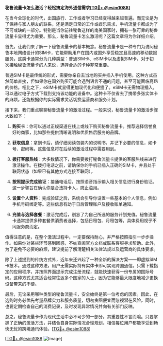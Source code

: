 **秘鲁流量卡怎么激活？轻松搞定海外通信需求[[TG💪+ @esim1088](https://t.me/s/esim1088)]**

在当今全球化的时代，出国旅行、工作或者学习已经变得越来越普遍。而无论是为了保持与家人朋友的联系，还是满足日常的工作或娱乐需求，手机流量卡都成为了不可或缺的一部分。特别是当你前往秘鲁这样的南美国家时，拥有一张可靠的秘鲁流量卡显得尤为重要。那么，秘鲁流量卡怎么激活呢？这篇文章将为你详细介绍。

首先，让我们来了解一下秘鲁流量卡的基本概念。秘鲁流量卡是一种专门为访问秘鲁本地网络设计的SIM卡，它能帮助用户在国内或国外享受稳定且高速的移动数据服务。这类卡通常分为几种类型：普通SIM卡、eSIM卡以及虚拟SIM卡。对于初次接触秘鲁流量卡的人来说，选择合适的卡种非常重要。

普通SIM卡是最传统的形式，需要你亲自去当地购买并插入手机使用。这种方式虽然简单直接，但如果你在国外购买可能会遇到语言不通的问题，甚至可能面临高昂的价格。相比之下，eSIM卡就显得更加现代化和便捷了。eSIM卡无需物理插入，可以通过电子方式下载到支持该功能的设备中。这种卡不仅省去了携带多张实体卡的麻烦，还能根据你的实际需求灵活切换运营商和服务计划。

接下来，我们重点聊聊秘鲁流量卡的激活过程。一般来说，秘鲁流量卡的激活步骤大致如下：

1. **购买卡**：你可以通过正规渠道在线上或线下购买秘鲁流量卡。推荐选择信誉良好的商家，比如那些提供清晰说明和优质售后服务的品牌。
   
2. **获取信息**：拿到卡后，请仔细阅读包装内的说明书，并记下必要的信息，如卡号、密码等。这些信息将在后续的激活过程中需要用到。

3. **拨打客服热线**：大多数情况下，你需要拨打秘鲁流量卡提供的客服热线来进行激活操作。在拨打电话之前，请确保你的手机已插入正确的SIM卡，并且处于联网状态（如果已有其他方式连接互联网）。

4. **按照提示完成验证**：接通电话后，按照语音指示输入相关信息进行身份验证。这一步骤旨在确认你是合法持卡人，防止滥用。

5. **设置个人资料**：完成验证之后，系统会引导你设置一些基本的个人信息，例如手机号码绑定等。这些信息有助于日后管理账户及接收账单通知。

6. **充值与选择套餐**：激活完成后，别忘了为自己所选的服务计划充值。秘鲁流量卡通常提供多种套餐供消费者选择，包括日租包、月租包等，具体费用视乎不同服务商而定。

值得注意的是，在整个激活过程中，一定要保持耐心，并严格按照指引一步步操作。如果你对某些环节感到困惑，不妨查阅官方文档或联系客服寻求帮助。此外，为了避免不必要的麻烦，建议提前了解清楚相关法律法规以及运营商的具体要求。

除了上述提到的传统方式外，近年来还兴起了一种全新的解决方案——即虚拟SIM卡技术。通过这种方法，用户无需实际持有实体卡即可实现跨国通信。只需下载指定的应用程序，并按照界面提示完成注册流程，就能快速获得一份专属的国际号码。这种方式尤其适合经常往返多个国家的人士，因为它能够最大限度地减少更换设备带来的不便。

最后，无论采用哪种类型的秘鲁流量卡，安全始终是第一位考虑的因素。因此，在选购时务必优先考量品牌实力和服务质量，切勿贪图便宜而忽视潜在风险。同时，也要定期检查自己的消费记录，及时发现异常情况并向有关部门反映。

总之，秘鲁流量卡作为现代生活中必不可少的一部分，其重要性不言而喻。只要掌握了正确的激活方法，并结合自身实际情况合理规划，相信每位用户都能享受到畅快无忧的跨境通讯体验。[[TG💪+ @esim1088](https://t.me/s/esim1088)]

[[TG💪+ @esim1088](https://t.me/s/esim1088) ![Image](https://i.postimg.cc/4NQfJmqS/Snipaste-2025-05-13-00-14-12.png)]